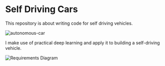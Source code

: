 # Self Driving Cars
This repository is about writing code for self driving vehicles.

![autonomous-car](https://user-images.githubusercontent.com/72282670/162584792-a849d579-52d5-4276-8dbb-f21751c45feb.jpeg)


I make use of practical deep learning and apply it to building a self-driving vehicle.


![Requirements Diagram](https://user-images.githubusercontent.com/72282670/173261056-c57d9ab4-b384-4d64-8fb3-992e0d7df5be.png)
